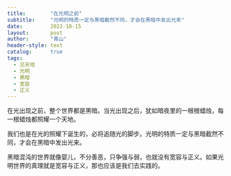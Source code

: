 ```yaml
---
title:        "在光明之前"
subtitle:     "光明的特质一定与黑暗截然不同，才会在黑暗中发出光来"
date:         2022-10-15
layout:       post
author:       "青山"
header-style: text
catalog:      true
tags:
  - 见天地
  - 光明
  - 黑暗
  - 宽容
  - 正义
---
```


在光出现之前，整个世界都是黑暗。当光出现之后，犹如暗夜里的一根根蜡烛，每一根蜡烛都照耀一个天地。

我们也是在光的照耀下诞生的，必将追随光的脚步。光明的特质一定与黑暗截然不同，才会在黑暗中发出光来。

黑暗混沌的世界就像婴儿，不分善恶，只争强与弱，也就没有宽容与正义。如果光明世界的真理就是宽容与正义，那也应该是我们去实践的。